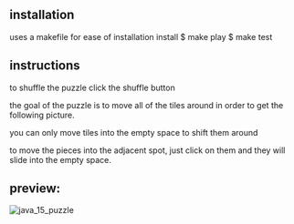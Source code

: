 ## installation
   uses a makefile for ease of installation
   install 
      $ make 
   play 
      $ make test 
## instructions
   to shuffle the puzzle click the shuffle button

   the goal of the puzzle is to move all of the tiles around 
   in order to get the following picture.

   you can only move tiles into the empty space to shift them
   around

   to move the pieces into the adjacent spot, just click on them
   and they will slide into the empty space.

## preview:
![java\_15\_puzzle](https://github.com/dixler/vim-mode-color/raw/master/doc/preview1.png)
